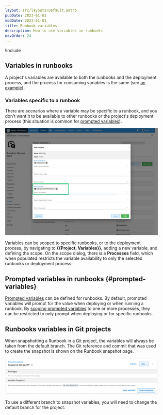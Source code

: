 ```yaml
---
layout: src/layouts/Default.astro
pubDate: 2023-01-01
modDate: 2023-01-01
title: Runbook variables 
description: How to use variables in runbooks 
navOrder: 24 
---
```


!include <variables>

## Variables in runbooks

A project's variables are available to both the runbooks and the deployment process, and the process for consuming variables is the same (see [an example](/docs/projects/variables/#example)). 

### Variables specific to a runbook 

There are scenarios where a variable may be specific to a runbook, and you don't want it to be available to other runbooks or the project's deployment process (this situation is common for [prompted variables](#prompted-variables)).  

![Scoping a variable to a process](process-scoped-variable.png "width=500")

Variables can be scoped to specific runbooks, or to the deployment process, by navigating to **{{Project, Variables}}**, adding a new variable, and defining the scope.  On the scope dialog, there is a **Processes** field, which when populated restricts the variable availability to only the selected runbooks or deployment process.

## Prompted variables in runbooks {#prompted-variables}

[Prompted variables](/docs/projects/variables/prompted-variables/) can be defined for runbooks. By default, prompted variables will prompt for the value when deploying or when running a runbook.  By [scoping prompted variables](#Variables-specific-to-a-runbook) to one or more processes, they can be restricted to only prompt when deploying or for specific runbooks. 

## Runbooks variables in Git projects
When snapshotting a Runbook in a Git project, the variables will always be taken from the default branch. The Git reference and commit that was used to create the snapshot is shown on the Runbook snapshot page.

![Screenshot of Octopus Runbook snapshot page showing variable snapshot with reference main and commit d6cff1a](/docs/runbooks/runbook-variables/git-variables-runbook-snapshot.png "width=400")

To use a different branch to snapshot variables, you will need to change the default branch for the project.
